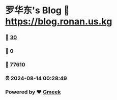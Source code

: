 # 罗华东's Blog :link: https://blog.ronan.us.kg 
### :page_facing_up: [30](https://blog.ronan.us.kg/tag.html) 
### :speech_balloon: 0 
### :hibiscus: 77610 
### :alarm_clock: 2024-08-14 00:28:49 
### Powered by :heart: [Gmeek](https://github.com/Meekdai/Gmeek)
